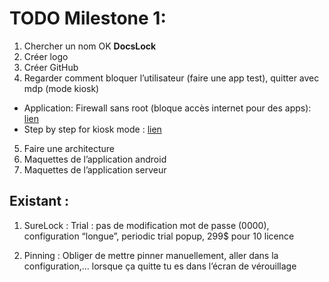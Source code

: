 # TODO Milestone 1:
1. Chercher un nom OK **DocsLock**
2. Créer logo
3. Créer GitHub 
4. Regarder comment bloquer l’utilisateur (faire une app test), quitter avec mdp (mode kiosk)
 - Application: Firewall sans root (bloque accès internet pour des apps): [lien](http://www.tablette-tactile.net/trucs-astuces/bloquer-acces-internet-applications-android-173405/)
 - Step by step for kiosk mode : [lien](http://www.andreas-schrade.de/2015/02/16/android-tutorial-how-to-create-a-kiosk-mode-in-android/)
5. Faire une architecture
6. Maquettes de l’application android
7. Maquettes de l’application serveur

## Existant : 

1. SureLock : 
Trial : pas de modification mot de passe (0000), configuration “longue”, periodic trial popup, 299$ pour 10 licence

2. Pinning :
Obliger de mettre pinner manuellement, aller dans la configuration,... lorsque ça quitte tu es dans l’écran de vérouillage
